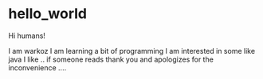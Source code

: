 # hello_world

Hi humans!

I am warkoz I am learning a bit of programming I am interested in some like java I like .. 
if someone reads thank you and apologizes for the inconvenience ....

